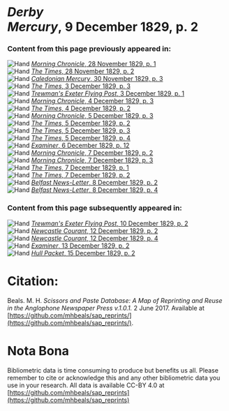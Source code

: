# *Derby Mercury*, 9 December 1829, p. 2  
  
### Content from this page previously appeared in:  
![Hand](http://scissorsandpaste.net/wp-content/uploads/2017/06/smallhandpointer.png) [*Morning Chronicle*, 28 November 1829, p. 1](https://mhbeals.github.io/sap_html/Morning-Chronicle/Morning-Chronicle-28-November-1829-p-1)  
![Hand](http://scissorsandpaste.net/wp-content/uploads/2017/06/smallhandpointer.png) [*The Times*, 28 November 1829, p. 2](https://mhbeals.github.io/sap_html/The-Times/The-Times-28-November-1829-p-2)  
![Hand](http://scissorsandpaste.net/wp-content/uploads/2017/06/smallhandpointer.png) [*Caledonian Mercury*, 30 November 1829, p. 3](https://mhbeals.github.io/sap_html/Caledonian-Mercury/Caledonian-Mercury-30-November-1829-p-3)  
![Hand](http://scissorsandpaste.net/wp-content/uploads/2017/06/smallhandpointer.png) [*The Times*, 3 December 1829, p. 3](https://mhbeals.github.io/sap_html/The-Times/The-Times-3-December-1829-p-3)  
![Hand](http://scissorsandpaste.net/wp-content/uploads/2017/06/smallhandpointer.png) [*Trewman's Exeter Flying Post*, 3 December 1829, p. 1](https://mhbeals.github.io/sap_html/Trewman's-Exeter-Flying-Post/Trewman's-Exeter-Flying-Post-3-December-1829-p-1)  
![Hand](http://scissorsandpaste.net/wp-content/uploads/2017/06/smallhandpointer.png) [*Morning Chronicle*, 4 December 1829, p. 3](https://mhbeals.github.io/sap_html/Morning-Chronicle/Morning-Chronicle-4-December-1829-p-3)  
![Hand](http://scissorsandpaste.net/wp-content/uploads/2017/06/smallhandpointer.png) [*The Times*, 4 December 1829, p. 2](https://mhbeals.github.io/sap_html/The-Times/The-Times-4-December-1829-p-2)  
![Hand](http://scissorsandpaste.net/wp-content/uploads/2017/06/smallhandpointer.png) [*Morning Chronicle*, 5 December 1829, p. 3](https://mhbeals.github.io/sap_html/Morning-Chronicle/Morning-Chronicle-5-December-1829-p-3)  
![Hand](http://scissorsandpaste.net/wp-content/uploads/2017/06/smallhandpointer.png) [*The Times*, 5 December 1829, p. 2](https://mhbeals.github.io/sap_html/The-Times/The-Times-5-December-1829-p-2)  
![Hand](http://scissorsandpaste.net/wp-content/uploads/2017/06/smallhandpointer.png) [*The Times*, 5 December 1829, p. 3](https://mhbeals.github.io/sap_html/The-Times/The-Times-5-December-1829-p-3)  
![Hand](http://scissorsandpaste.net/wp-content/uploads/2017/06/smallhandpointer.png) [*The Times*, 5 December 1829, p. 4](https://mhbeals.github.io/sap_html/The-Times/The-Times-5-December-1829-p-4)  
![Hand](http://scissorsandpaste.net/wp-content/uploads/2017/06/smallhandpointer.png) [*Examiner*, 6 December 1829, p. 12](https://mhbeals.github.io/sap_html/Examiner/Examiner-6-December-1829-p-12)  
![Hand](http://scissorsandpaste.net/wp-content/uploads/2017/06/smallhandpointer.png) [*Morning Chronicle*, 7 December 1829, p. 2](https://mhbeals.github.io/sap_html/Morning-Chronicle/Morning-Chronicle-7-December-1829-p-2)  
![Hand](http://scissorsandpaste.net/wp-content/uploads/2017/06/smallhandpointer.png) [*Morning Chronicle*, 7 December 1829, p. 3](https://mhbeals.github.io/sap_html/Morning-Chronicle/Morning-Chronicle-7-December-1829-p-3)  
![Hand](http://scissorsandpaste.net/wp-content/uploads/2017/06/smallhandpointer.png) [*The Times*, 7 December 1829, p. 1](https://mhbeals.github.io/sap_html/The-Times/The-Times-7-December-1829-p-1)  
![Hand](http://scissorsandpaste.net/wp-content/uploads/2017/06/smallhandpointer.png) [*The Times*, 7 December 1829, p. 2](https://mhbeals.github.io/sap_html/The-Times/The-Times-7-December-1829-p-2)  
![Hand](http://scissorsandpaste.net/wp-content/uploads/2017/06/smallhandpointer.png) [*Belfast News-Letter*, 8 December 1829, p. 2](https://mhbeals.github.io/sap_html/Belfast-News-Letter/Belfast-News-Letter-8-December-1829-p-2)  
![Hand](http://scissorsandpaste.net/wp-content/uploads/2017/06/smallhandpointer.png) [*Belfast News-Letter*, 8 December 1829, p. 4](https://mhbeals.github.io/sap_html/Belfast-News-Letter/Belfast-News-Letter-8-December-1829-p-4)  
  
### Content from this page subsequently appeared in:  
![Hand](http://scissorsandpaste.net/wp-content/uploads/2017/06/smallhandpointer.png) [*Trewman's Exeter Flying Post*, 10 December 1829, p. 2](https://mhbeals.github.io/sap_html/Trewman's-Exeter-Flying-Post/Trewman's-Exeter-Flying-Post-10-December-1829-p-2)  
![Hand](http://scissorsandpaste.net/wp-content/uploads/2017/06/smallhandpointer.png) [*Newcastle Courant*, 12 December 1829, p. 2](https://mhbeals.github.io/sap_html/Newcastle-Courant/Newcastle-Courant-12-December-1829-p-2)  
![Hand](http://scissorsandpaste.net/wp-content/uploads/2017/06/smallhandpointer.png) [*Newcastle Courant*, 12 December 1829, p. 4](https://mhbeals.github.io/sap_html/Newcastle-Courant/Newcastle-Courant-12-December-1829-p-4)  
![Hand](http://scissorsandpaste.net/wp-content/uploads/2017/06/smallhandpointer.png) [*Examiner*, 13 December 1829, p. 2](https://mhbeals.github.io/sap_html/Examiner/Examiner-13-December-1829-p-2)  
![Hand](http://scissorsandpaste.net/wp-content/uploads/2017/06/smallhandpointer.png) [*Hull Packet*, 15 December 1829, p. 2](https://mhbeals.github.io/sap_html/Hull-Packet/Hull-Packet-15-December-1829-p-2)  


# Citation: 

Beals. M. H. *Scissors and Paste Database: A Map of Reprinting and Reuse in the Anglophone Newspaper Press v.1.0.1.* 2 June 2017. Available at [https://github.com/mhbeals/sap_reprints/](https://github.com/mhbeals/sap_reprints/). 

# Nota Bona

Bibliometric data is time consuming to produce but benefits us all. Please remember to cite or acknowledge this and any other bibliometric data you use in your research. All data is available CC-BY 4.0 at [https://github.com/mhbeals/sap_reprints](https://github.com/mhbeals/sap_reprints)